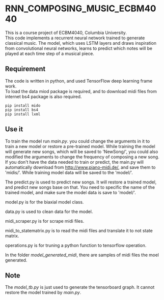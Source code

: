# RNN_COMPOSING_MUSIC_ECBM4040
This is a course project of ECBM4040, Columbia University.  
This code implements a recurrent neural network trained to generate classical music. The model, which uses LSTM layers and draws inspiration from convolutional neural networks, learns to predict which notes will be played at each time step of a musical piece.
## Requirement
The code is written in python, and used TensorFlow deep learning frame work.  
To load the data miod package is required, and to download midi files from internet bs4 package is also required.
```
pip install mido
pip install bs4
pip install lxml
```

## Use it
To train the model run _main.py_. you could change the arguments in it to train a new model or restore a pre-trained model. While training the model will generate new songs, which will be saved to 'NewSong/', you could also modified the arguments to change the frequency of composing a new song. If you don't have the data 
needed to train or predict, the main.py will automatically download from http://www.piano-midi.de/, and save them to 'midis/'. While training model data will be saved to the 'model/'.
  
The predict.py is used to predict new songs. It will restore a trained model, and predict new songs base on that. You need to specific the name 
of the trained model, and make sure the model data is save to 'model/'.

model.py is for the biaxial model class.

data.py is used to clean data for the model.  

midi_scraper.py is for scrape midi files.  

midi_to_statematrix.py is to read the midi files and translate it to not state matrix.

operations.py is for truning a python function to tensorflow operation.

In the folder _model_generated_midi_, there are samples of midi files the moel generated.
## Note
The _model_tb.py_ is just used to generate the tensorboard graph. It cannot restore the model trained by _main.py_.
